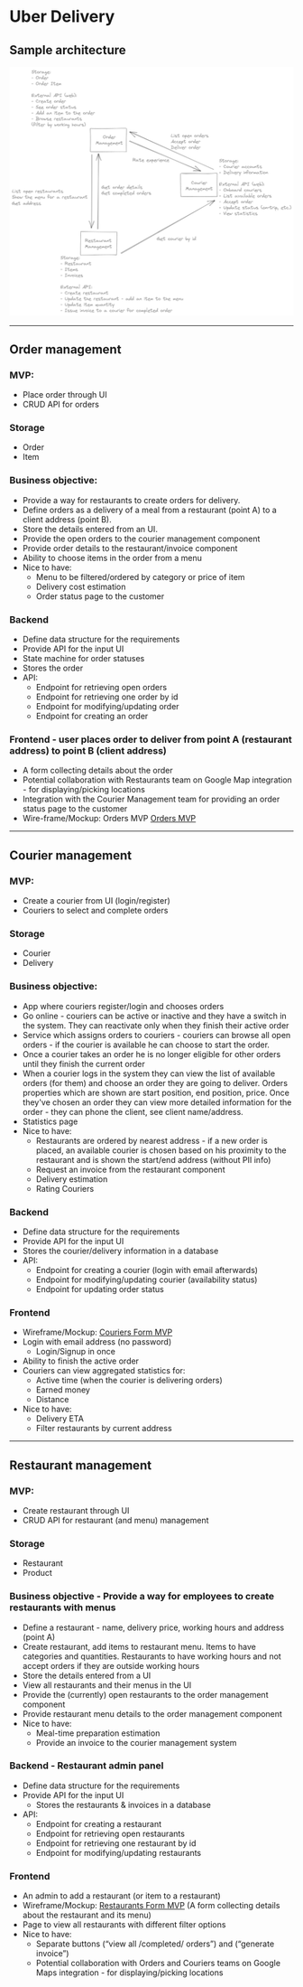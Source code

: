 # Uber Delivery

## Sample architecture

![alt text](../resources/Delivery%20Service.png)

- - - -
## Order management

### MVP:
* Place order through UI
* CRUD API for orders
### Storage
* Order
* Item
### Business objective:
* Provide a way for restaurants to create orders for delivery.
* Define orders as a delivery of a meal from a restaurant (point A) to a client address (point B).
* Store the details entered from an UI.
* Provide the open orders to the courier management component
* Provide order details to the restaurant/invoice component
* Ability to choose items in the order from a menu
* Nice to have:
  - Menu to be filtered/ordered by category or price of item
  - Delivery cost estimation
  - Order status page to the customer
### Backend
  * Define data structure for the requirements
  * Provide API for the input UI
  * State machine for order statuses
  * Stores the order
  * API:
    - Endpoint for retrieving open orders
    - Endpoint for retrieving one order by id
    - Endpoint for modifying/updating order
    - Endpoint for creating an order
### Frontend - user places order to deliver from point A (restaurant address) to point B (client address)
  * A form collecting details about the order
  * Potential collaboration with Restaurants team on Google Map integration - for displaying/picking locations
  * Integration with the Courier Management team for providing an order status page to the customer
  * Wire-frame/Mockup: Orders MVP [Orders MVP](../resources/OrdersMVP.pdf)


- - - -
## Courier management
### MVP:
* Create a courier from UI (login/register)
* Couriers to select and complete orders
### Storage
* Courier
* Delivery
### Business objective:
* App where couriers register/login and chooses orders
* Go online - couriers can be active or inactive and they have a switch in the system. They can reactivate only when they finish their active order
* Service which assigns orders to couriers - couriers can browse all open orders - if the courier is available he can choose to start the order.
* Once a courier takes an order he is no longer eligible for other orders until they finish the current order
* When a courier logs in the system they can view the list of available orders (for them) and choose an order they are going to deliver. Orders properties which are shown are start position, end position, price. Once they've chosen an order they can view more detailed information for the order - they can phone the client, see client name/address.
* Statistics page
* Nice to have:
  - Restaurants are ordered by nearest address - if a new order is placed, an available courier is chosen based on his proximity to the restaurant and is shown the start/end address (without PII info)
  - Request an invoice from the restaurant component
  - Delivery estimation
  - Rating Couriers
### Backend
* Define data structure for the requirements
* Provide API for the input UI
* Stores the courier/delivery information in a database
* API:
    - Endpoint for creating a courier (login with email afterwards)
    - Endpoint for modifying/updating courier (availability status)
    - Endpoint for updating order status
### Frontend
  * Wireframe/Mockup: [Couriers Form MVP](../resources/CouriersMVP.pdf)
  * Login with email address (no password)
    - Login/Signup in once
  * Ability to finish the active order
  * Couriers can view aggregated statistics for:
    - Active time (when the courier is delivering orders)
    - Earned money
    - Distance
  * Nice to have:
    - Delivery ETA
    - Filter restaurants by current address

- - - -
## Restaurant management

### MVP:
* Create restaurant through UI
* CRUD API for restaurant (and menu) management
### Storage
* Restaurant
* Product
### Business objective - Provide a way for employees to create restaurants with menus
* Define a restaurant - name, delivery price, working hours and address (point A)
* Create restaurant, add items to restaurant menu. Items to have categories and quantities. Restaurants to have working hours and not accept orders if they are outside working hours
* Store the details entered from a UI
* View all restaurants and their menus in the UI
* Provide the (currently) open restaurants to the order management component
* Provide restaurant menu details to the order management component
* Nice to have:
  - Meal-time preparation estimation
  - Provide an invoice to the courier management system
### Backend - Restaurant admin panel
* Define data structure for the requirements
* Provide API for the input UI
  - Stores the restaurants & invoices in a database
* API:
  - Endpoint for creating a restaurant
  - Endpoint for retrieving open restaurants
  - Endpoint for retrieving one restaurant by id
  - Endpoint for modifying/updating restaurants
### Frontend
* An admin to add a restaurant (or item to a restaurant)
* Wireframe/Mockup: [Restaurants Form MVP](../resources/RestaurantsMVP.pdf) (A form collecting details about the restaurant and its menu)
* Page to view all restaurants with different filter options
* Nice to have:
  - Separate buttons (“view all /completed/ orders”) and  (“generate invoice”)
  - Potential collaboration with Orders and Couriers teams on Google Maps integration - for displaying/picking locations
